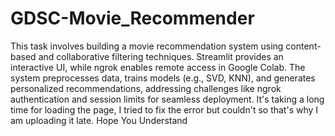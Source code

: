 # GDSC-Movie_Recommender
This task involves building a movie recommendation system using content-based and collaborative filtering techniques. Streamlit provides an interactive UI, while ngrok enables remote access in Google Colab. The system preprocesses data, trains models (e.g., SVD, KNN), and generates personalized recommendations, addressing challenges like ngrok authentication and session limits for seamless deployment.
It's taking a long time for loading the page, I tried to fix the error but couldn't so that's why I am uploading it late.
Hope You Understand

